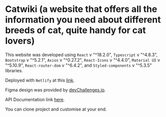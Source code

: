 # Catwiki (a website that offers all the information you need about different breeds of cat, quite handy for cat lovers)

This website was developed using `React` v "^18.2.0", `Typescript` v "^4.8.3", `Bootstrap` v "^5.2.1", `Axios` v "^0.27.2", `React-Icons` v "^4.4.0", `Material UI` v "^5.10.9", `React-router-dom` v "^6.4.2", and `Styled-components` v "^5.3.5" libraries.

Deployed with `Netlify` at this [link](https://catwiki-adeoluwa.netlify.app/).

Figma design was provided by [devChallenges.io](https://devchallenges.io/).

API Documentation link [here]().

You can clone project and customise at your end.
